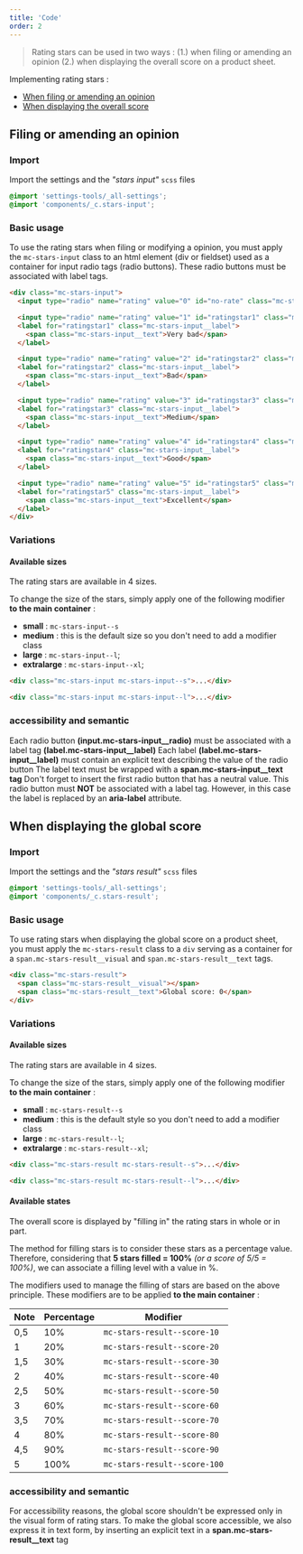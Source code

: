 ```yaml
---
title: 'Code'
order: 2
---
```


> Rating stars can be used in two ways : (1.) when filing or amending an opinion (2.) when displaying the overall score on a product sheet.

Implementing rating stars :

- [When filing or amending an opinion](#case-1)
- [When displaying the overall score](#case-2)

<a name="case-1"></a>

## Filing or amending an opinion

### Import

Import the settings and the _"stars input"_ `scss` files

```css
@import 'settings-tools/_all-settings';
@import 'components/_c.stars-input';
```

### Basic usage

To use the rating stars when filing or modifying a opinion, you must apply the `mc-stars-input` class to an html element (div or fieldset) used as a container for input radio tags (radio buttons). These radio buttons must be associated with label tags.

```html
<div class="mc-stars-input">
  <input type="radio" name="rating" value="0" id="no-rate" class="mc-stars-input__radio" checked aria-label="No opinion given" />

  <input type="radio" name="rating" value="1" id="ratingstar1" class="mc-stars-input__radio" />
  <label for="ratingstar1" class="mc-stars-input__label">
    <span class="mc-stars-input__text">Very bad</span>
  </label>

  <input type="radio" name="rating" value="2" id="ratingstar2" class="mc-stars-input__radio" />
  <label for="ratingstar2" class="mc-stars-input__label">
    <span class="mc-stars-input__text">Bad</span>
  </label>

  <input type="radio" name="rating" value="3" id="ratingstar3" class="mc-stars-input__radio" />
  <label for="ratingstar3" class="mc-stars-input__label">
    <span class="mc-stars-input__text">Medium</span>
  </label>

  <input type="radio" name="rating" value="4" id="ratingstar4" class="mc-stars-input__radio" />
  <label for="ratingstar4" class="mc-stars-input__label">
    <span class="mc-stars-input__text">Good</span>
  </label>

  <input type="radio" name="rating" value="5" id="ratingstar5" class="mc-stars-input__radio" />
  <label for="ratingstar5" class="mc-stars-input__label">
    <span class="mc-stars-input__text">Excellent</span>
  </label>
</div>
```

<preview path="src/pages/Components/RatingStars/previews/stars-input-basic"></preview>

### Variations

#### Available sizes

The rating stars are available in 4 sizes.

To change the size of the stars, simply apply one of the following modifier **to the main container** :

- **small** : `mc-stars-input--s`
- **medium** : this is the default size so you don't need to add a modifier class
- **large** : `mc-stars-input--l`;
- **extralarge** : `mc-stars-input--xl`;

```html
<div class="mc-stars-input mc-stars-input--s">...</div>

<div class="mc-stars-input mc-stars-input--l">...</div>
```

<preview path="src/pages/Components/RatingStars/previews/stars-input-all-sizes"></preview>

### accessibility and semantic

<hintitem>
  Each radio button <strong>(input.mc-stars-input__radio)</strong> must be associated with a label tag <strong>(label.mc-stars-input__label)</strong>
</hintitem>

<hintitem>
  Each label <strong>(label.mc-stars-input__label)</strong> must contain an explicit text describing the value of the radio button
</hintitem>

<hintitem>
  The label text must be wrapped with a <strong>span.mc-stars-input__text tag</strong>
</hintitem>

<hintitem dont=true>
  Don't forget to insert the first radio button that has a neutral value. This radio button must <strong>NOT</strong> be associated with a label tag. However, in this case the label is replaced by an <strong>aria-label</strong> attribute.
</hintitem>

<a name="case-2"></a>

## When displaying the global score

### Import

Import the settings and the _"stars result"_ `scss` files

```css
@import 'settings-tools/_all-settings';
@import 'components/_c.stars-result';
```

### Basic usage

To use rating stars when displaying the global score on a product sheet, you must apply the `mc-stars-result` class to a `div` serving as a container for a `span.mc-stars-result__visual` and `span.mc-stars-result__text` tags.

```html
<div class="mc-stars-result">
  <span class="mc-stars-result__visual"></span>
  <span class="mc-stars-result__text">Global score: 0</span>
</div>
```

<preview path="src/pages/Components/RatingStars/previews/stars-result-basic"></preview>

### Variations

#### Available sizes

The rating stars are available in 4 sizes.

To change the size of the stars, simply apply one of the following modifier **to the main container** :

- **small** : `mc-stars-result--s`
- **medium** : this is the default style so you don't need to add a modifier class
- **large** : `mc-stars-result--l`;
- **extralarge** : `mc-stars-result--xl`;

```html
<div class="mc-stars-result mc-stars-result--s">...</div>

<div class="mc-stars-result mc-stars-result--l">...</div>
```

#### Available states

The overall score is displayed by "filling in" the rating stars in whole or in part.

The method for filling stars is to consider these stars as a percentage value. Therefore, considering that **5 stars filled = 100%** _(or a score of 5/5 = 100%)_, we can associate a filling level with a value in %.

The modifiers used to manage the filling of stars are based on the above principle.
These modifiers are to be applied **to the main container** :

| Note | Percentage | Modifier                     |
| ---- | ---------- | ---------------------------- |
| 0,5  | 10%        | `mc-stars-result--score-10`  |
| 1    | 20%        | `mc-stars-result--score-20`  |
| 1,5  | 30%        | `mc-stars-result--score-30`  |
| 2    | 40%        | `mc-stars-result--score-40`  |
| 2,5  | 50%        | `mc-stars-result--score-50`  |
| 3    | 60%        | `mc-stars-result--score-60`  |
| 3,5  | 70%        | `mc-stars-result--score-70`  |
| 4    | 80%        | `mc-stars-result--score-80`  |
| 4,5  | 90%        | `mc-stars-result--score-90`  |
| 5    | 100%       | `mc-stars-result--score-100` |

<preview path="src/pages/Components/RatingStars/previews/stars-result-all-sizes"></preview>

### accessibility and semantic

<hintitem dont=true>
  For accessibility reasons, the global score shouldn't be expressed only in the visual form of rating stars.
</hintitem>

<hintitem>
  To make the global score accessible, we also express it in text form, by inserting an explicit text in a <strong>span.mc-stars-result__text</strong> tag
</hintitem>

